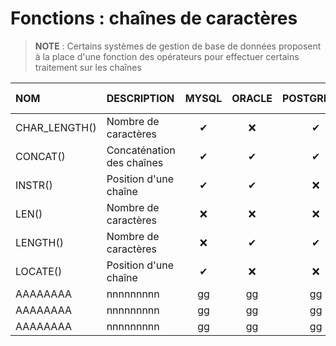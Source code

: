 # Fonctions : chaînes de caractères

> **NOTE** : Certains systèmes de gestion de base de données proposent à la place d'une fonction des opérateurs pour effectuer certains traitement sur les chaînes

|NOM|DESCRIPTION|MYSQL|ORACLE|POSTGRESQL|SQLITE|SQL SERVER|
|:--|:--|:--:|:--:|:--:|:--:|:--:|
|CHAR_LENGTH()|Nombre de caractères|✔|❌|✔|❌|❌|
|CONCAT()|Concaténation des chaînes|✔|✔|✔|❌|✔|
|INSTR()|Position d'une chaîne|✔|✔|❌|✔|❌|
|LEN()|Nombre de caractères|❌|❌|❌|❌|✔|
|LENGTH()|Nombre de caractères|❌|✔|✔|✔|❌|
|LOCATE()|Position d'une chaîne|✔|❌|❌|❌|❌|
|AAAAAAAA|nnnnnnnnn|gg|gg|gg|gg|gg|
|AAAAAAAA|nnnnnnnnn|gg|gg|gg|gg|gg|
|AAAAAAAA|nnnnnnnnn|gg|gg|gg|gg|gg|
